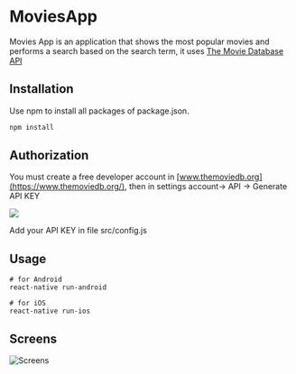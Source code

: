 # MoviesApp

Movies App is an application that shows the most popular movies and performs a search based on the search term, it uses [The Movie Database API](https://developers.themoviedb.org/4/getting-started/authorization)

## Installation

Use npm to install all packages of package.json.

```bash
npm install
```

## Authorization

You must create a free developer account in [www.themoviedb.org](https://www.themoviedb.org/), then in settings account-> API -> Generate API KEY

<img src="https://blogger.googleusercontent.com/img/a/AVvXsEhBh8thEmNWZ0rjP07CBRZ-DtLw5cmI1QI12G8iJgUe_Fn7bCuaLperJW4IsqkGaN5M4Esr6r1zmw88tfLTdj1_uAeSO40vDOw2HgLwmYD17Nof8AU0AgD-Y1JXG4PpPamZfTBnYiT79X8_x2LPVU0o6CKgtU0mgRhwP3Wj9u1FzOyFjLZIgFhUFkSl=s16000">

Add your API KEY in file src/config.js

## Usage

```
# for Android
react-native run-android
```

```
# for iOS
react-native run-ios
```

## Screens

<img src="https://blogger.googleusercontent.com/img/a/AVvXsEjqCHVOBzMG1xCekDx9VW1QKHc9peXNbLy4xTb-r2TnOc-jUNydpYJmUG7ut3UpvTDDA1VLSI3B1EFtL-lBmfzZhX1JB2QQNJ0x8cutf_13F1ieMkWijjNBfJeWCK0zk08MyYaDuW7Ey6j6V6__iozyBCKnCsybfJGI1PMZLubIF-dkLTkArnEvRAbG" alt="Screens">
